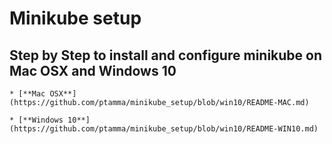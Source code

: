 # Minikube setup

## Step by Step to install and configure minikube on Mac OSX and Windows 10

	* [**Mac OSX**](https://github.com/ptamma/minikube_setup/blob/win10/README-MAC.md)
	
	* [**Windows 10**](https://github.com/ptamma/minikube_setup/blob/win10/README-WIN10.md)


